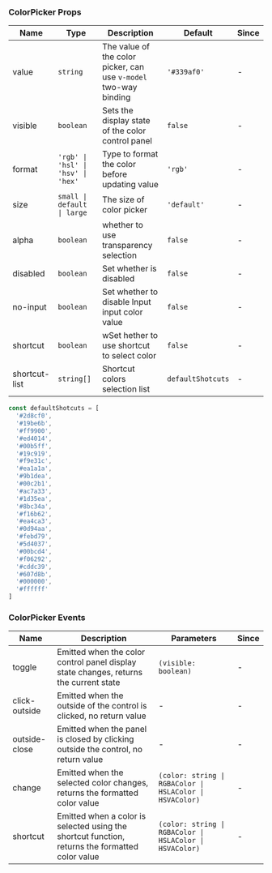 ### ColorPicker Props

| Name          | Type                               | Description                                                      | Default           | Since |
| ------------- | ---------------------------------- | ---------------------------------------------------------------- | ----------------- | ----- |
| value         | `string`                           | The value of the color picker, can use `v-model` two-way binding | `'#339af0'`       | -     |
| visible       | `boolean`                          | Sets the display state of the color control panel                | `false`           | -     |
| format        | `'rgb' \| 'hsl' \| 'hsv' \| 'hex'` | Type to format the color before updating value                   | `'rgb'`           | -     |
| size          | `small \| default \| large`        | The size of color picker                                         | `'default'`       | -     |
| alpha         | `boolean`                          | whether to use transparency selection                            | `false`           | -     |
| disabled      | `boolean`                          | Set whether is disabled                                          | `false`           | -     |
| no-input      | `boolean`                          | Set whether to disable Input input color value                   | `false`           | -     |
| shortcut      | `boolean`                          | wSet hether to use shortcut to select color                      | `false`           | -     |
| shortcut-list | `string[]`                         | Shortcut colors selection list                                   | `defaultShotcuts` | -     |

```js
const defaultShotcuts = [
  '#2d8cf0',
  '#19be6b',
  '#ff9900',
  '#ed4014',
  '#00b5ff',
  '#19c919',
  '#f9e31c',
  '#ea1a1a',
  '#9b1dea',
  '#00c2b1',
  '#ac7a33',
  '#1d35ea',
  '#8bc34a',
  '#f16b62',
  '#ea4ca3',
  '#0d94aa',
  '#febd79',
  '#5d4037',
  '#00bcd4',
  '#f06292',
  '#cddc39',
  '#607d8b',
  '#000000',
  '#ffffff'
]
```

### ColorPicker Events

| Name          | Description                                                                                     | Parameters                                               | Since |
| ------------- | ----------------------------------------------------------------------------------------------- | -------------------------------------------------------- | ----- |
| toggle        | Emitted when the color control panel display state changes, returns the current state           | `(visible: boolean)`                                     | -     |
| click-outside | Emitted when the outside of the control is clicked, no return value                             | -                                                        | -     |
| outside-close | Emitted when the panel is closed by clicking outside the control, no return value               | -                                                        | -     |
| change        | Emitted when the selected color changes, returns the formatted color value                      | `(color: string \| RGBAColor \| HSLAColor \| HSVAColor)` | -     |
| shortcut      | Emitted when a color is selected using the shortcut function, returns the formatted color value | `(color: string \| RGBAColor \| HSLAColor \| HSVAColor)` | -     |
